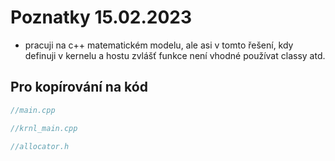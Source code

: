 # Poznatky 15.02.2023

- pracuji na c++ matematickém modelu, ale asi v tomto řešení, kdy definuji v kernelu a hostu zvlášť funkce není vhodné používat classy atd.

## Pro kopírování na kód

```c++
//main.cpp

```

```c++
//krnl_main.cpp

```

```c++
//allocator.h

```
